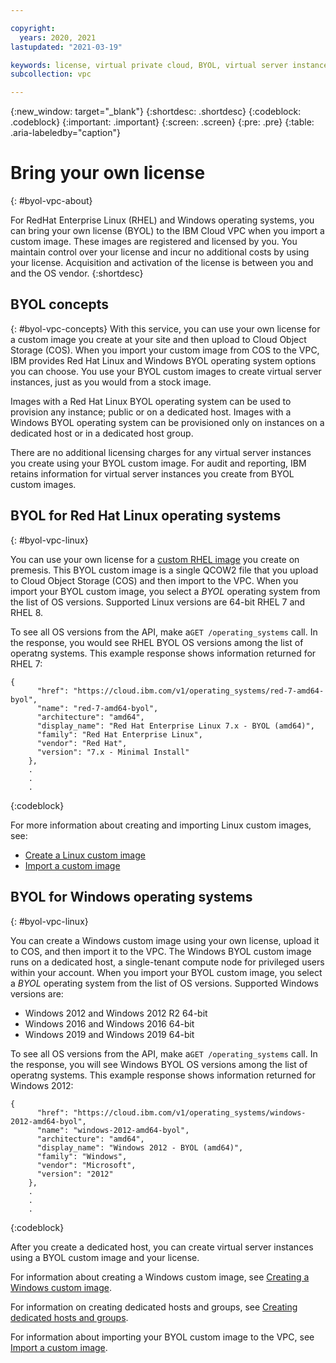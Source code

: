 ```yaml
---

copyright:
  years: 2020, 2021
lastupdated: "2021-03-19"

keywords: license, virtual private cloud, BYOL, virtual server instance, instance, custom image, encryption
subcollection: vpc

---
```

{:new_window: target="_blank"}
{:shortdesc: .shortdesc}
{:codeblock: .codeblock}
{:important: .important}
{:screen: .screen}
{:pre: .pre}
{:table: .aria-labeledby="caption"}

# Bring your own license
{: #byol-vpc-about}

For RedHat Enterprise Linux (RHEL) and Windows operating systems, you can bring your own license (BYOL) to the IBM Cloud VPC when you import a custom image. These images are registered and licensed by you. You maintain control over your license and incur no additional costs by using your license. Acquisition and activation of the license is between you and and the OS vendor.
{:shortdesc}

## BYOL concepts
{: #byol-vpc-concepts}
With this service, you can use your own license for a custom image you create at your site and then upload to Cloud Object Storage (COS). When you import your custom image from COS to the VPC, IBM provides Red Hat Linux and Windows BYOL operating system options you can choose. You use your BYOL custom images to create virtual server instances, just as you would from a stock image. 

Images with a Red Hat Linux BYOL operating system can be used to provision any instance; public or on a dedicated host. Images with a Windows BYOL operating system can be provisioned only on instances on a dedicated host or in a dedicated host group.

There are no additional licensing charges for any virtual server instances you create using your BYOL custom image. For audit and reporting, IBM retains information for virtual server instances you create from BYOL custom images.

## BYOL for Red Hat Linux operating systems
{: #byol-vpc-linux}

You can use your own license for a [custom RHEL image](/docs/vpc?topic=vpc-create-linux-custom-image) you create on premesis. This BYOL custom image is a single QCOW2 file that you upload to Cloud Object Storage (COS) and then import to the VPC. When you import your BYOL custom image, you select a _BYOL_ operating system from the list of OS versions. Supported Linux versions are 64-bit RHEL 7 and RHEL 8. 

To see all OS versions from the API, make a`GET /operating_systems` call. In the response, you would see RHEL BYOL OS versions among the list of operatng systems. This example response shows information returned for RHEL 7:

```
{
      "href": "https://cloud.ibm.com/v1/operating_systems/red-7-amd64-byol",
      "name": "red-7-amd64-byol",
      "architecture": "amd64",
      "display_name": "Red Hat Enterprise Linux 7.x - BYOL (amd64)",
      "family": "Red Hat Enterprise Linux",
      "vendor": "Red Hat",
      "version": "7.x - Minimal Install"
    },
    .
    .
    .
```
{:codeblock}

For more information about creating and importing Linux custom images, see:

* [Create a Linux custom image](/docs/vpc?topic=vpc-create-linux-custom-image)
* [Import a custom image](/docs/vpc?topic=vpc-managing-images#import-custom-image)

## BYOL for Windows operating systems
{: #byol-vpc-linux}

You can create a Windows custom image using your own license, upload it to COS, and then import it to the VPC. The Windows BYOL custom image runs on a dedicated host, a single-tenant compute node for privileged users within your account. When you import your BYOL custom image, you select a _BYOL_ operating system from the list of OS versions. Supported Windows versions are:

* Windows 2012 and Windows 2012 R2 64-bit
* Windows 2016 and Windows 2016 64-bit
* Windows 2019 and Windows 2019 64-bit

To see all OS versions from the API, make a`GET /operating_systems` call. In the response, you will see Windows BYOL OS versions among the list of operatng systems. This example response shows information returned for Windows 2012:

```
{
      "href": "https://cloud.ibm.com/v1/operating_systems/windows-2012-amd64-byol",
      "name": "windows-2012-amd64-byol",
      "architecture": "amd64",
      "display_name": "Windows 2012 - BYOL (amd64)",
      "family": "Windows",
      "vendor": "Microsoft",
      "version": "2012"
    },
    .
    .
    .
```
{:codeblock}

After you create a dedicated host, you can create virtual server instances using a BYOL custom image and your license. 

For information about creating a Windows custom image, see [Creating a Windows custom image](/docs/vpc?topic=vpc-create-windows-custom-image).

For information on creating dedicated hosts and groups, see [Creating dedicated hosts and groups](/docs/vpc?topic=vpc-creating-dedicated-hosts-instances).

For information about importing your BYOL custom image to the VPC, see [Import a custom image](/docs/vpc?topic=vpc-managing-images#import-custom-image).
